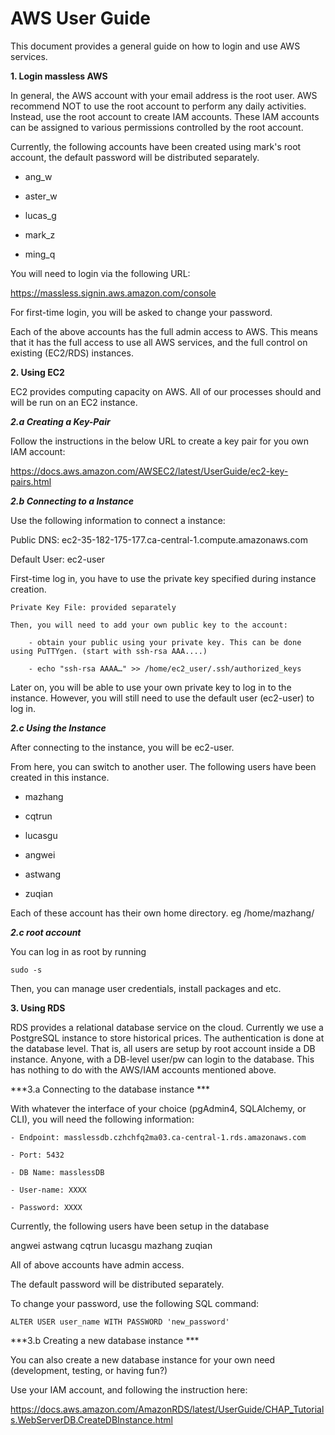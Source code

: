 # AWS User Guide

This document provides a general guide on how to login and use AWS services.

**1. Login massless AWS**

In general, the AWS account with your email address is the root user. AWS recommend NOT to use the root account to perform any daily activities.
Instead, use the root account to create IAM accounts. These IAM accounts can be assigned to various permissions controlled by the root account.

Currently, the following accounts have been created using mark's root account, the default password will be distributed separately.

- ang_w

- aster_w

- lucas_g

- mark_z

- ming_q

You will need to login via the following URL:

https://massless.signin.aws.amazon.com/console

For first-time login, you will be asked to change your password.

Each of the above accounts has the full admin access to AWS.
This means that it has the full access to use all AWS services, and the full control on existing (EC2/RDS) instances.

**2. Using EC2**

EC2 provides computing capacity on AWS.
All of our processes should and will be run on an EC2 instance.

***2.a  Creating a Key-Pair***

Follow the instructions in the below URL to create a key pair for you own IAM account:

https://docs.aws.amazon.com/AWSEC2/latest/UserGuide/ec2-key-pairs.html

***2.b  Connecting to a Instance***

Use the following information to connect a instance:

Public DNS: ec2-35-182-175-177.ca-central-1.compute.amazonaws.com

Default User: ec2-user

First-time log in, you have to use the private key specified during instance creation.

	Private Key File: provided separately
    
	Then, you will need to add your own public key to the account:
    
		- obtain your public using your private key. This can be done using PuTTYgen. (start with ssh-rsa AAA....)
		
		- echo "ssh-rsa AAAA…" >> /home/ec2_user/.ssh/authorized_keys

Later on, you will be able to use your own private key to log in to the instance. However, you will still need to use the default user (ec2-user) to log in.

***2.c  Using the Instance***

After connecting to the instance, you will be ec2-user.

From here, you can switch to another user. The following users have been created in this instance.

- mazhang

- cqtrun

- lucasgu

- angwei

- astwang

- zuqian

Each of these account has their own home directory. eg /home/mazhang/


***2.c root account***

You can log in as root by running
 
```sudo -s```

Then, you can manage user credentials, install packages and etc.


**3. Using RDS**

RDS provides a relational database service on the cloud.
Currently we use a PostgreSQL instance to store historical prices.
The authentication is done at the database level. 
That is, all users are setup by root account inside a DB instance. Anyone, with a DB-level user/pw can login to the database.
This has nothing to do with the AWS/IAM accounts mentioned above.

***3.a  Connecting to the database instance ***

With whatever the interface of your choice (pgAdmin4, SQLAlchemy, or CLI), you will need the following information:

    - Endpoint: masslessdb.czhchfq2ma03.ca-central-1.rds.amazonaws.com

    - Port: 5432

    - DB Name: masslessDB

    - User-name: XXXX

    - Password: XXXX

Currently, the following users have been setup in the database

angwei
astwang
cqtrun
lucasgu
mazhang
zuqian

All of above accounts have admin access.

The default password will be distributed separately.

To change your password, use the following SQL command:

```ALTER USER user_name WITH PASSWORD 'new_password'```

***3.b  Creating a new database instance ***

You can also create a new database instance for your own need (development, testing, or having fun?)

Use your IAM account, and following the instruction here:

https://docs.aws.amazon.com/AmazonRDS/latest/UserGuide/CHAP_Tutorials.WebServerDB.CreateDBInstance.html





